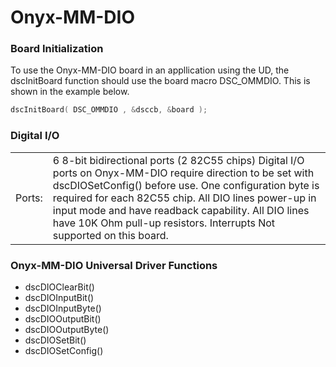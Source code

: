 # Onyx-MM-DIO

### Board Initialization

To use the Onyx-MM-DIO board in an appllication using the UD, the dscInitBoard function should use the board macro DSC\_OMMDIO. This is shown in the example below.

```c
dscInitBoard( DSC_OMMDIO , &dsccb, &board );
```

### Digital I/O

|  |  |
| :--- | :--- |
| Ports: | 6 8-bit bidirectional ports \(2 82C55 chips\) Digital I/O ports on Onyx-MM-DIO require direction to be set with dscDIOSetConfig\(\) before use. One configuration byte is required for each 82C55 chip. All DIO lines power-up in input mode and have readback capability. All DIO lines have 10K Ohm pull-up resistors. Interrupts Not supported on this board. |

### Onyx-MM-DIO Universal Driver Functions

* dscDIOClearBit\(\) 
* dscDIOInputBit\(\)
* dscDIOInputByte\(\) 
* dscDIOOutputBit\(\) 
* dscDIOOutputByte\(\) 
* dscDIOSetBit\(\) 
* dscDIOSetConfig\(\)

